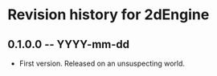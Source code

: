 # Revision history for 2dEngine

## 0.1.0.0 -- YYYY-mm-dd

* First version. Released on an unsuspecting world.
